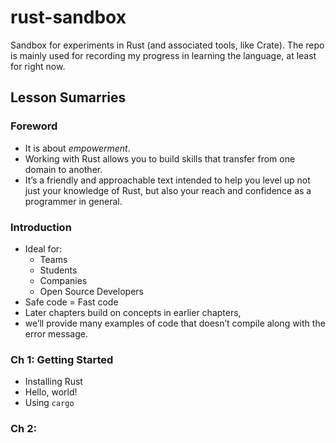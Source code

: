 # rust-sandbox

Sandbox for experiments in Rust (and associated tools, like Crate). The repo is
mainly used for recording my progress in learning the language, at least for
right now.

## Lesson Sumarries

### Foreword

* It is about *empowerment*.
* Working with Rust allows you to build skills that transfer from one domain
  to another.
* It’s a friendly and approachable text intended to help you level up not
  just your knowledge of Rust, but also your reach and confidence as a
  programmer in general.

### Introduction

* Ideal for:
    * Teams
    * Students
    * Companies
    * Open Source Developers
* Safe code = Fast code
* Later chapters build on concepts in earlier chapters,
* we’ll provide many examples of code that doesn’t compile along with
  the error message.

### Ch 1: Getting Started

* Installing Rust
* Hello, world!
* Using `cargo`

### Ch 2:

